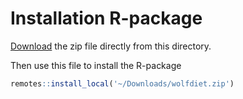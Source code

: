 # Installation R-package

[Download](https://github.com/andreacorra/wolfdiet/raw/master/data/wolfdiet_R/wolfdiet.zip) the zip file directly from this directory.

Then use this file to install the R-package

``` r
remotes::install_local('~/Downloads/wolfdiet.zip')
``` 
